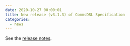 ```yaml
---
date: 2020-10-27 00:00:01 
title: New release (v3.1.3) of CommsDSL Specification
categories:
  - news
---
```

See the [release notes](https://github.com/commschamp/CommsDSL-Specification/releases/tag/v3.1.3).



